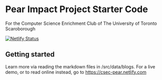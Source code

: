 # Pear Impact Project Starter Code
For the Computer Science Enrichment Club of The University of Toronto Scaroborough

[![Netlify Status](https://api.netlify.com/api/v1/badges/48928b73-3a4d-4a44-9a75-fed5d005593f/deploy-status)](https://app.netlify.com/sites/csec-pear/deploys)

## Getting started
Learn more via reading the markdown files in /src/data/blogs. For a live demo, or to read online instead, go to https://csec-pear.netlify.com
